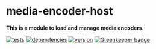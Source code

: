 # media-encoder-host

**This is a module to load and manage media encoders.**

[![tests](https://img.shields.io/travis/chrisguttandin/media-encoder-host/master.svg?style=flat-square)](https://travis-ci.org/chrisguttandin/media-encoder-host)
[![dependencies](https://img.shields.io/david/chrisguttandin/media-encoder-host.svg?style=flat-square)](https://www.npmjs.com/package/media-encoder-host)
[![version](https://img.shields.io/npm/v/media-encoder-host.svg?style=flat-square)](https://www.npmjs.com/package/media-encoder-host) [![Greenkeeper badge](https://badges.greenkeeper.io/chrisguttandin/media-encoder-host.svg)](https://greenkeeper.io/)
